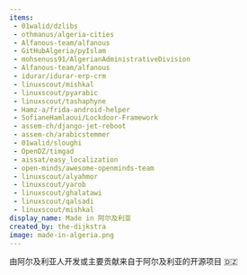```yaml
---
items:
 - 01walid/dzlibs
 - othmanus/algeria-cities
 - Alfanous-team/alfanous
 - GitHubAlgeria/pyIslam
 - mohsenuss91/AlgerianAdministrativeDivision
 - Alfanous-team/alfanous
 - idurar/idurar-erp-crm
 - linuxscout/mishkal
 - linuxscout/pyarabic
 - linuxscout/tashaphyne
 - Hamz-a/frida-android-helper
 - SofianeHamlaoui/Lockdoor-Framework
 - assem-ch/django-jet-reboot
 - assem-ch/arabicstemmer
 - 01walid/sloughi
 - OpenDZ/timgad
 - aissat/easy_localization
 - open-minds/awesome-openminds-team
 - linuxscout/alyahmor
 - linuxscout/yarob
 - linuxscout/ghalatawi
 - linuxscout/qalsadi
 - linuxscout/mishkal
display_name: Made in 阿尔及利亚
created_by: the-dijkstra
image: made-in-algeria.png
---
```

由阿尔及利亚人开发或主要贡献来自于阿尔及利亚的开源项目 🇩🇿